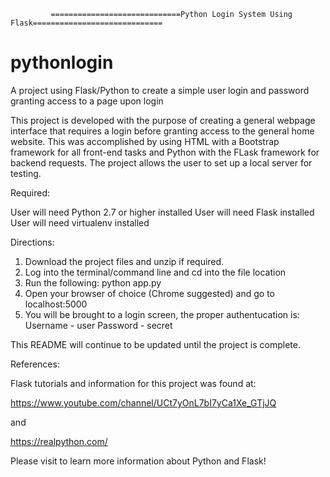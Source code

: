              =============================Python Login System Using Flask=============================

# pythonlogin
A project using Flask/Python to create a simple user login and password granting access to a page upon login


This project is developed with the purpose of creating a general webpage interface that requires a login before granting access to the general home website. This was accomplished by using HTML with a Bootstrap framework for all front-end tasks and Python with the FLask framework for backend requests. The project allows the user to set up a local server for testing. 

Required: 

User will need Python 2.7 or higher installed
User will need Flask installed 
User will need virtualenv installed

Directions:

1. Download the project files and unzip if required. 
2. Log into the terminal/command line and cd into the file location
3. Run the following: python app.py
4. Open your browser of choice (Chrome suggested) and go to localhost:5000
5. You will be brought to a login screen, the proper authentucation is: 
    Username - user
    Password - secret

This README will continue to be updated until the project is complete.


References: 

Flask tutorials and information for this project was found at: 

https://www.youtube.com/channel/UCt7yOnL7bI7yCa1Xe_GTjJQ

and 

https://realpython.com/

Please visit to learn more information about Python and Flask!